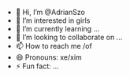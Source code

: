 - 👋 Hi, I’m @AdrianSzo
- 👀 I’m interested in girls
- 🌱 I’m currently learning ...
- 💞️ I’m looking to collaborate on ...
- 📫 How to reach me /of
- 😄 Pronouns: xe/xim
- ⚡ Fun fact: ...

<!---
AdrianSzo/AdrianSzo is a ✨ special ✨ repository because its `README.md` (this file) appears on your GitHub profile.
You can click the Preview link to take a look at your changes.
--->
